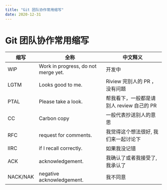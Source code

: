 ```yaml
---
title: "Git 团队协作常用缩写"
date: 2020-12-31
---
```


# Git 团队协作常用缩写

| 缩写     | 全称                                | 中文释义                                  |
| -------- | ----------------------------------- | ----------------------------------------- |
| WIP      | Work in progress, do not merge yet. | 开发中                                    |
| LGTM     | Looks good to me.                   | Riview 完别人的 PR ，没有问题             |
| PTAL     | Please take a look.                 | 帮我看下，一般都是请别人 review 自己的 PR |
| CC       | Carbon copy                         | 一般代表抄送别人的意思                    |
| RFC      | request for comments.               | 我觉得这个想法很好, 我们来一起讨论下      |
| IIRC     | if I recall correctly.              | 如果我没记错                              |
| ACK      | acknowledgement.                    | 我确认了或者我接受了,我承认了             |
| NACK/NAK | negative acknowledgement.           | 我不同意                                  |

